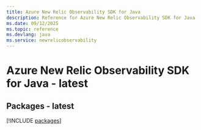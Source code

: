 ```yaml
---
title: Azure New Relic Observability SDK for Java
description: Reference for Azure New Relic Observability SDK for Java
ms.date: 09/12/2025
ms.topic: reference
ms.devlang: java
ms.service: newrelicobservability
---
```

# Azure New Relic Observability SDK for Java - latest
## Packages - latest
[!INCLUDE [packages](new-relic-observability-index.md)]